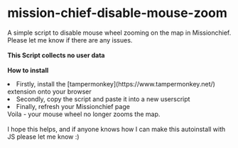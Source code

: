 # mission-chief-disable-mouse-zoom
A simple script to disable mouse wheel zooming on the map in Missionchief.<br>
Please let me know if there are any issues.<br><br>
<strong>This Script collects no user data</strong><br><br>
<strong>How to install</strong><br>
<li>Firstly, install the [tampermonkey](https://www.tampermonkey.net/) extension onto your browser</li>
<li>Secondly, copy the script and paste it into a new userscript</li>
<li>Finally, refresh your Missionchief page</li>
Voila - your mouse wheel no longer zooms the map.<br><br>
I hope this helps, and if anyone knows how I can make this autoinstall with JS please let me know :)



 

